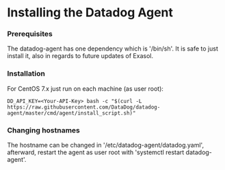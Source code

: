 # Installing the Datadog Agent 
### Prerequisites

The datadog-agent has one dependency which is '/bin/sh'. It is safe to just install it, also in regards to future updates of Exasol.

### Installation

For CentOS 7.x just run on each machine (as user root):


```
DD_API_KEY=<Your-API-Key> bash -c "$(curl -L https://raw.githubusercontent.com/DataDog/datadog-agent/master/cmd/agent/install_script.sh)" 
```
### Changing hostnames

The hostname can be changed in '/etc/datadog-agent/datadog.yaml', afterward, restart the agent as user root with 'systemctl restart datadog-agent'.

